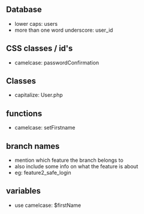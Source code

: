 ## Database
* lower caps: users
* more than one word underscore: user_id

## CSS classes / id's
* camelcase: passwordConfirmation

## Classes
* capitalize: User.php

## functions
* camelcase: setFirstname

## branch names
* mention which feature the branch belongs to
* also include some info on what the feature is about
* eg: feature2_safe_login

## variables
* use camelcase: $firstName
